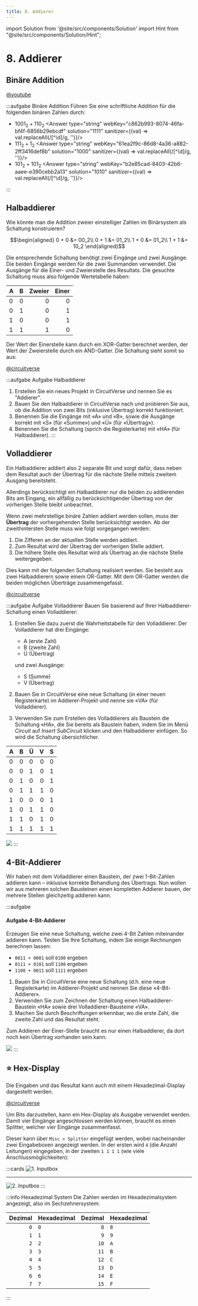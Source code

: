 ```yaml
---
title: 8. Addierer
---
```


import Solution from '@site/src/components/Solution'
import Hint from "@site/src/components/Solution/Hint";

# 8. Addierer

## Binäre Addition

[@youtube](https://www.youtube-nocookie.com/embed/x7ka0QwKciA)

:::aufgabe Binäre Addition
Führen Sie eine schriftliche Addition für die folgenden binären Zahlen durch:

- $1001_2 + 110_2$
  <Answer type="string" webKey="c862b993-8074-46fa-bf4f-6856b29ebcdf" solution="1111" sanitizer={(val) => val.replaceAll(/[^\d]/g, '')}/>
- $111_2 + 1_2$
  <Answer type="string" webKey="61ea2f9c-86d8-4a36-a882-2ff3416def8b" solution="1000" sanitizer={(val) => val.replaceAll(/[^\d]/g, '')}/>
- $101_2 + 101_2$
  <Answer type="string" webKey="b2e85cad-8403-42b6-aaee-e390cebb2a13" solution="1010" sanitizer={(val) => val.replaceAll(/[^\d]/g, '')}/>

:::

## Halbaddierer

Wie könnte man die Addition zweier einstelliger Zahlen im Binärsystem als Schaltung konstruieren?

$$\begin{aligned}
0 + 0 &= 00_2\\
0 + 1 &= 01_2\\
1 + 0 &= 01_2\\
1 + 1 &= 10_2
\end{aligned}$$

Die entsprechende Schaltung benötigt zwei Eingänge und zwei Ausgänge. Die beiden Eingänge werden für die zwei Summanden verwendet. Die Ausgänge für die Einer- und Zweierstelle des Resultats. Die gesuchte Schaltung muss also folgende Wertetabelle haben:

<div className="slim-table">

| A    | B    | Zweier | Einer |
| :--- | :--- | -----: | ----: |
| 0    | 0    |      0 |     0 |
| 0    | 1    |      0 |     1 |
| 1    | 0    |      0 |     1 |
| 1    | 1    |      1 |     0 |

</div>

Der Wert der Einerstelle kann durch ein XOR-Gatter berechnet werden, der Wert der Zweierstelle durch ein AND-Gatter. Die Schaltung sieht somit so aus:

[@circuitverse](https://circuitverse.org/simulator/embed/rothe-half-adder-vertical)

:::aufgabe Aufgabe Halbaddierer
1. Erstellen Sie ein neues Projekt in CircuitVerse und nennen Sie es "Addierer".
2. Bauen Sie den Halbaddierer in CircuitVerse nach und probieren Sie aus, ob die Addition von zwei Bits (inklusive Übertrag) korrekt funktioniert.
3. Benennen Sie die Eingänge mit «A» und «B», sowie die Ausgänge korrekt mit «S» (für «Summe») und «Ü» (für «Übertrag»).
4. Benennen Sie die Schaltung (sprich die Registerkarte) mit «HA» (für Halbaddierer).
:::

## Volladdierer

Ein Halbaddierer addiert also 2 separate Bit und sorgt dafür, dass neben dem Resultat auch der Übertrag für die nächste Stelle mittels zweitem Ausgang bereitsteht.

Allerdings berücksichtigt ein Halbaddierer nur die beiden zu addierenden Bits am Eingang, ein allfällig zu berücksichtigender Übertrag von der vorherigen Stelle bleibt unbeachtet.

Wenn zwei mehrstellige binäre Zahlen addiert werden sollen, muss der **Übertrag** der vorhergehenden Stelle berücksichtigt werden. Ab der zweithintersten Stelle muss wie folgt vorgegangen werden:

1. Die Zifferen an der aktuellen Stelle werden addiert.
2. Zum Resultat wird der Übertrag der vorherigen Stelle addiert.
3. Die höhere Stelle des Resultat wird als Übertrag an die nächste Stelle weitergegeben.

Dies kann mit der folgenden Schaltung realisiert werden. Sie besteht aus zwei Halbaddierern sowie einem OR-Gatter. Mit dem OR-Gatter werden die beiden möglichen Überträge zusammengefasst.

[@circuitverse](https://circuitverse.org/simulator/embed/rothe-full-adder-vertical)

:::aufgabe Aufgabe Volladdierer
Bauen Sie basierend auf Ihrer Halbaddierer-Schaltung einen Volladdierer:

1. Erstellen Sie dazu zuerst die Wahrheitstabelle für den Volladdierer. Der Volladdierer hat drei Eingänge:
    - A (erste Zahl)
    - B (zweite Zahl)
    - Ü (Übertrag)

    und zwei Ausgänge:

    - S (Summe)
    - V (Übertrag)

2. Bauen Sie in CircuitVerse eine neue Schaltung (in einer neuen Registerkarte) im Addierer-Projekt und nenne sie «VA» (für Volladdierer).
3. Verwenden Sie zum Erstellen des Volladdierers als Baustein die Schaltung «HA», die Sie bereits als Baustein haben, indem Sie im Menü _Circuit_ auf _Insert SubCircuit_ klicken und den Halbaddierer einfügen. So wird die Schaltung übersichtlicher.

<Solution webKey="e46e1f4f-3032-4c10-94c5-3bd0db8df748">

<div className="slim-table">

| A    | B    | Ü    |    V |    S |
| :--- | :--- | :--- | ---: | ---: |
| 0    | 0    | 0    |    0 |    0 |
| 0    | 0    | 1    |    0 |    1 |
| 0    | 1    | 0    |    0 |    1 |
| 0    | 1    | 1    |    1 |    0 |
| 1    | 0    | 0    |    0 |    1 |
| 1    | 0    | 1    |    1 |    0 |
| 1    | 1    | 0    |    1 |    0 |
| 1    | 1    | 1    |    1 |    1 |

</div>

![](images/09-cv-va.png)
</Solution>
:::

## 4-Bit-Addierer
Wir haben mit dem Volladdierer einen Baustein, der zwei 1-Bit-Zahlen addieren kann – inklusive korrekte Behandlung des Übertrags. Nun wollen wir aus mehreren solchen Bausteinen einen kompletten Addierer bauen, der mehrere Stellen gleichzeitig addieren kann.

:::aufgabe

#### Aufgabe 4-Bit-Addierer

Erzeugen Sie eine neue Schaltung, welche zwei 4-Bit Zahlen miteinander addieren kann. Testen Sie Ihre Schaltung, indem Sie einige Rechnungen berechnen lassen:

- `0011 + 0001` soll `0100` ergeben
- `0111 + 0101` soll `1100` ergeben
- `1100 + 0011` soll `1111` ergeben

1. Bauen Sie in CircuitVerse eine neue Schaltung (d.h. eine neue Registerkarte) im Addierer-Projekt und nennen Sie diese «4-Bit-Addierer».
2. Verwenden Sie zum Zeichnen der Schaltung einen Halbaddierer-Baustein «HA» sowie drei Volladdierer-Bausteine «VA».
3. Machen Sie durch Beschriftungen erkennbar, wo die erste Zahl, die zweite Zahl und das Resultat steht. 

<Hint>

Zum Addieren der Einer-Stelle braucht es nur einen Halbaddierer, da dort noch kein Übertrag vorhanden sein kann.
</Hint>

<Solution webKey="e46e1f4f-3032-4c10-94c5-3bd0db8df748">

![](images/09-cv-4-bit-adder.png)
</Solution>
:::

## ⭐️ Hex-Display

Die Eingaben und das Resultat kann auch mit einem Hexadezimal-Display dargestellt werden.

[@circuitverse](https://circuitverse.org/simulator/embed/hexdisplay-bb9aa46e-4626-442a-ba98-6589c6ab9df1)

Um Bits darzustellen, kann ein Hex-Display als Ausgabe verwendet werden. Damit vier Eingänge angeschlossen werden können, braucht es einen Splitter, welcher vier Eingänge zusammenfasst.

Dieser kann über `Misc > Splitter` eingefügt werden, wobei nacheinander zwei Eingabeboxen angezeigt werden. In der ersten wird `4` (die Anzahl Leitungen) eingegeben, in der zweiten `1 1 1 1` (wie viele Anschlussmöglichkeiten):

:::cards
![1. Inputbox](images/02-hex-display-q1.png)
***
![2. Inputbox](images/02-hex-display-q2.png)
:::

:::info Hexadezimal System
Die Zahlen werden im Hexadezimalsystem angezeigt, also im Sechzehnersystem:

<div className="slim-table">

| Dezimal | Hexadezimal | Dezimal | Hexadezimal |
| ------: | :---------- | ------: | :---------- |
|     `0` | `0`         |     `8` | `8`         |
|     `1` | `1`         |     `9` | `9`         |
|     `2` | `2`         |    `10` | `A`         |
|     `3` | `3`         |    `11` | `B`         |
|     `4` | `4`         |    `12` | `C`         |
|     `5` | `5`         |    `13` | `D`         |
|     `6` | `6`         |    `14` | `E`         |
|     `7` | `7`         |    `15` | `F`         |

</div>

:::
